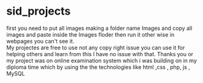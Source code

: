 # sid_projects
first you need to put all images making a folder name Images and copy all images and paste inside the Images floder then run it other wise in webpages you can't see it.  
My projectes are free to use not any copy right issue you can use it for helping others and learn from this I have no issue with that. Thanks you
or my project was on online examination system which i was building on in my diploma time which by using the the technologies like html ,css , php, js , MySQL
